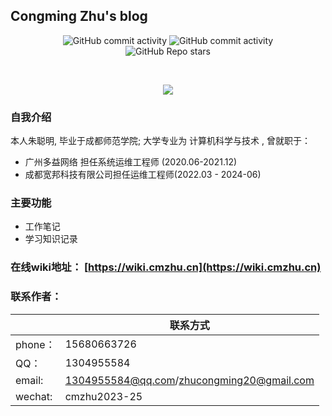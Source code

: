 ## Congming Zhu's blog 



<p align="center">
    <img alt="GitHub commit activity" src="https://img.shields.io/github/commit-activity/t/cmzhublog/cmzhu.cn-blog">
    <img alt="GitHub commit activity" src="https://img.shields.io/github/commit-activity/w/cmzhublog/cmzhu.cn-blog">
   <br />
    <img alt="GitHub Repo stars" src="https://img.shields.io/github/stars/cmzhublog/cmzhu.cn-blog">
</p>

​    

<p align="center">
    <img  src="https://github-readme-stats.vercel.app/api?username=cmzhublog&show_icons=true&theme=radical">
</p>






### 自我介绍

本人朱聪明, 毕业于成都师范学院; 大学专业为 计算机科学与技术 , 曾就职于：

-  广州多益网络 担任系统运维工程师 (2020.06-2021.12) 
-  成都宽邦科技有限公司担任运维工程师(2022.03 - 2024-06)

### 主要功能

- 工作笔记
- 学习知识记录

### 在线wiki地址： [https://wiki.cmzhu.cn](https://wiki.cmzhu.cn)



### 联系作者：

|         | 联系方式                                  |
| ------- | ----------------------------------------- |
| phone： | 15680663726                               |
| QQ：    | 1304955584                                |
| email:  | 1304955584@qq.com/zhucongming20@gmail.com |
| wechat: | cmzhu2023-25                              |

